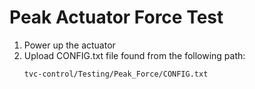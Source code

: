 Peak Actuator Force Test
=========================

1. Power up the actuator 
2. Upload CONFIG.txt file found from the following path:
	```
	tvc-control/Testing/Peak_Force/CONFIG.txt
	```
